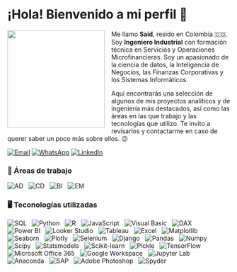 # ¡Hola! Bienvenido a mi perfil  👋

<p align="left">
  <img src="https://media0.giphy.com/media/v1.Y2lkPTc5MGI3NjExNGdnN293amZ6Z3d6OTE4NmxmOGgxdzkyMDAxamRieW5oajRxbmppOCZlcD12MV9pbnRlcm5hbF9naWZfYnlfaWQmY3Q9cw/Bx39JhLGMMikTef3Mw/giphy.gif" width="220" align="left" style="margin-right: 15px;">
</p>

Me llamo **Said**, resido en Colombia 🇨🇴. Soy **Ingeniero Industrial** con formación técnica en Servicios y Operaciones Microfinancieras. Soy un apasionado de la ciencia de datos, la Inteligencia de Negocios, las Finanzas Corporativas y los Sistemas Informáticos.

Aquí encontrarás una selección de algunos de mis proyectos analíticos y de ingeniería más destacados, así como las áreas en las que trabajo y las tecnologías que utilizo. Te invito a revisarlos y contactarme en caso de querer saber un poco más sobre ellos. 😉

[![Email](https://img.shields.io/badge/Correo%20Electr%C3%B3nico-Mail-9A0000?style=flat&logo=gmail&logoColor=white)](mailto:ingsaidalioviedo@gmail.com)
[![WhatsApp](https://img.shields.io/badge/WhatsApp-Chat-9A0000?style=flat&logo=whatsapp&logoColor=white)](https://wa.me/573228622777)
[![LinkedIn](https://img.shields.io/badge/LinkedIn-Perfil-9A0000?style=flat&logo=linkedin)](https://www.linkedin.com/in/saidalioviedo/)

### 🚀 Áreas de trabajo
![AD](https://img.shields.io/badge/AD-Análisis%20de%20Datos-878787?style=flat-square) &nbsp;
![CD](https://img.shields.io/badge/CD-Ciencia%20de%20Datos-878787?style=flat-square) &nbsp;
![BI](https://img.shields.io/badge/BI-Inteligencia%20de%20Negocios-878787?style=flat-square) &nbsp;
![EM](https://img.shields.io/badge/EM-Empresa-878787?style=flat-square) &nbsp;

### 🖥️ Teconologías utilizadas  

![SQL](https://img.shields.io/badge/SQL-4479A1?style=flat-square&logo=postgresql&logoColor=white) &nbsp;
![Python](https://img.shields.io/badge/Python-3776AB?style=flat-square&logo=python&logoColor=white) &nbsp;
![R](https://img.shields.io/badge/R-276DC3?style=flat-square&logo=r&logoColor=white) &nbsp;
![JavaScript](https://img.shields.io/badge/JavaScript-F7DF1E?style=flat-square&logo=javascript&logoColor=black&logoWidth=15) &nbsp;
![Visual Basic](https://img.shields.io/badge/Visual%20Basic-5C2D91?style=flat-square&logo=dotnet&logoColor=white) &nbsp;
![DAX](https://img.shields.io/badge/DAX-9A0000?style=flat-square&logo=powerbi&logoColor=white) &nbsp;  
![Power BI](https://img.shields.io/badge/Power%20BI-F2C811?style=flat-square&logo=power-bi&logoColor=black&logoWidth=15) &nbsp;
![Looker Studio](https://img.shields.io/badge/Looker%20Studio-4285F4?style=flat-square&logo=looker&logoColor=white) &nbsp;
![Tableau](https://img.shields.io/badge/Tableau-E97627?style=flat-square&logo=tableau&logoColor=white) &nbsp;
![Excel](https://img.shields.io/badge/Excel-217346?style=flat-square&logo=microsoft-excel&logoColor=white) &nbsp;
![Matplotlib](https://img.shields.io/badge/Matplotlib-11557C?style=flat-square&logo=matplotlib&logoColor=white) &nbsp;
![Seaborn](https://img.shields.io/badge/Seaborn-0077B6?style=flat-square&logo=python&logoColor=white) &nbsp;
![Plotly](https://img.shields.io/badge/Plotly-3F4F75?style=flat-square&logo=plotly&logoColor=white) &nbsp;
![Selenium](https://img.shields.io/badge/Selenium-43B02A?style=flat-square&logo=selenium&logoColor=white) &nbsp;
![Django](https://img.shields.io/badge/Django-092E20?style=flat-square&logo=django&logoColor=white) &nbsp;
![Pandas](https://img.shields.io/badge/Pandas-150458?style=flat-square&logo=pandas&logoColor=white) &nbsp;
![Numpy](https://img.shields.io/badge/Numpy-013243?style=flat-square&logo=numpy&logoColor=white) &nbsp;
![Scipy](https://img.shields.io/badge/Scipy-8CAAE6?style=flat-square&logo=scipy&logoColor=white) &nbsp;
![Statsmodels](https://img.shields.io/badge/Statsmodels-DA291C?style=flat-square&logo=python&logoColor=white) &nbsp;
![Scikit-learn](https://img.shields.io/badge/Scikit--learn-F7931E?style=flat-square&logo=scikitlearn&logoColor=black) &nbsp;
![Pickle](https://img.shields.io/badge/Pickle-005A9C?style=flat-square&logoColor=white) &nbsp;
![TensorFlow](https://img.shields.io/badge/TensorFlow-FF6F00?style=flat-square&logo=tensorflow&logoColor=white) &nbsp;
![Microsoft Office 365](https://img.shields.io/badge/Microsoft%20Office%20365-D83B01?style=flat-square&logo=microsoftoffice&logoColor=white) &nbsp;
![Google Workspace](https://img.shields.io/badge/Google%20Workspace-4285F4?style=flat-square&logo=googleworkspace&logoColor=white) &nbsp;
![Jupyter Lab](https://img.shields.io/badge/Jupyter%20Lab-F37626?style=flat-square&logo=jupyter&logoColor=white) &nbsp;
![Anaconda](https://img.shields.io/badge/Anaconda-44A833?style=flat-square&logo=anaconda&logoColor=white) &nbsp;
![SAP](https://img.shields.io/badge/SAP-0FAAFF?style=flat-square&logo=sap&logoColor=white) &nbsp;
![Adobe Photoshop](https://img.shields.io/badge/Adobe%20Photoshop-001E36?style=flat-square&logo=adobephotoshop&logoColor=white) &nbsp;
![Spyder](https://img.shields.io/badge/Spyder-FF0000?style=flat-square&logo=spyderide&logoColor=white)
